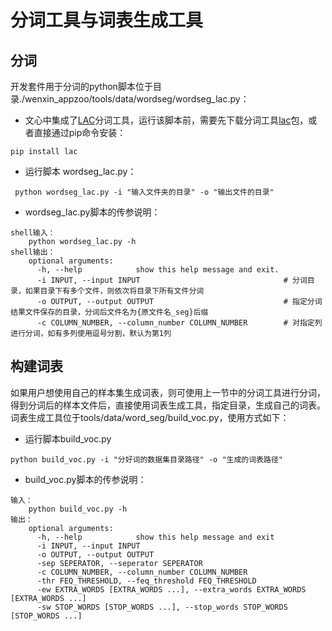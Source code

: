 # 分词工具与词表生成工具

## 分词

开发套件用于分词的python脚本位于目录./wenxin_appzoo/tools/data/wordseg/wordseg_lac.py：

- 文心中集成了[LAC](https://www.paddlepaddle.org.cn/modelbasedetail/lac)分词工具，运行该脚本前，需要先下载分词工具[lac](https://github.com/baidu/lac)包，或者直接通过pip命令安装：

```shell
pip install lac
```

- 运行脚本 wordseg_lac.py：

```
 python wordseg_lac.py -i "输入文件夹的目录" -o "输出文件的目录"
```

- wordseg_lac.py脚本的传参说明：

```shell
shell输入：
    python wordseg_lac.py -h
shell输出：
    optional arguments:
      -h, --help            show this help message and exit. 
      -i INPUT, --input INPUT                                # 分词目录，如果目录下有多个文件，则依次将目录下所有文件分词
      -o OUTPUT, --output OUTPUT                             # 指定分词结果文件保存的目录，分词后文件名为{原文件名_seg}后缀
      -c COLUMN_NUMBER, --column_number COLUMN_NUMBER        # 对指定列进行分词，如有多列使用逗号分割，默认为第1列
```

## 构建词表

如果用户想使用自己的样本集生成词表，则可使用上一节中的分词工具进行分词，得到分词后的样本文件后，直接使用词表生成工具，指定目录，生成自己的词表。词表生成工具位于tools/data/word_seg/build_voc.py，使用方式如下：

- 运行脚本build_voc.py

```shell
python build_voc.py -i "分好词的数据集目录路径" -o "生成的词表路径"
```

- build_voc.py脚本的传参说明：

```
输入：
    python build_voc.py -h
输出：
    optional arguments:
      -h, --help            show this help message and exit
      -i INPUT, --input INPUT
      -o OUTPUT, --output OUTPUT
      -sep SEPERATOR, --seperator SEPERATOR
      -c COLUMN_NUMBER, --column_number COLUMN_NUMBER
      -thr FEQ_THRESHOLD, --feq_threshold FEQ_THRESHOLD
      -ew EXTRA_WORDS [EXTRA_WORDS ...], --extra_words EXTRA_WORDS [EXTRA_WORDS ...]
      -sw STOP_WORDS [STOP_WORDS ...], --stop_words STOP_WORDS [STOP_WORDS ...]
```
